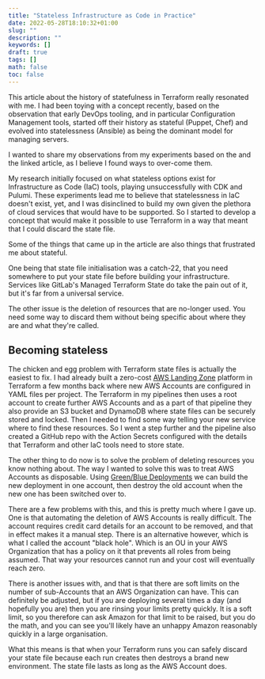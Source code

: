 ```yaml
---
title: "Stateless Infrastructure as Code in Practice"
date: 2022-05-28T18:10:32+01:00
slug: ""
description: ""
keywords: []
draft: true
tags: []
math: false
toc: false
---
```


This article about the history of statefulness in Terraform really resonated with me. I had been toying with a concept recently, based on the observation that early DevOps tooling, and in particular Configuration Management tools, started off their history as stateful (Puppet, Chef) and evolved into statelessness (Ansible) as being the dominant model for managing servers.

I wanted to share my observations from my experiments based on the and the linked article, as I believe I found ways to over-come them.

My research initially focused on what stateless options exist for Infrastructure as Code (IaC) tools, playing unsuccessfully with CDK and Pulumi. These experiments lead me to believe that statelessness in IaC doesn't exist, yet, and I was disinclined to build my own given the plethora of cloud services that would have to be supported. So I started to develop a concept that would make it possible to use Terraform in a way that meant that I could discard the state file.

Some of the things that came up in the article are also things that frustrated me about stateful.

One being that state file initialisation was a catch-22, that you need somewhere to put your state file before building your infrastructure. Services like GitLab's Managed Terraform State do take the pain out of it, but it's far from a universal service.

The other issue is the deletion of resources that are no-longer used. You need some way to discard them without being specific about where they are and what they're called.  

## Becoming stateless

The chicken and egg problem with Terraform state files is actually the easiest to fix. I had already built a zero-cost [AWS Landing Zone](https://aws.amazon.com/solutions/implementations/aws-landing-zone/) platform in Terraform a few months back where new AWS Accounts are configured in YAML files per project. The Terraform in my pipelines then uses a root account to create further AWS Accounts and as a part of that pipeline they also provide an S3 bucket and DynamoDB where state files can be securely stored and locked. Then I needed to find some way telling your new service where to find these resources. So I went a step further and the pipeline also created a GitHub repo with the Action Secrets configured with the details that Terraform and other IaC tools need to store state.

The other thing to do now is to solve the problem of deleting resources you know nothing about. The way I wanted to solve this was to treat AWS Accounts as disposable. Using [Green/Blue Deployments](https://www.redhat.com/en/topics/devops/what-is-blue-green-deployment) we can build the new deployment in one account, then destroy the old account when the new one has been switched over to.

There are a few problems with this, and this is pretty much where I gave up. One is that automating the deletion of AWS Accounts is really difficult. The account requires credit card details for an account to be removed, and that in effect makes it a manual step. There is an alternative however, which is what I called the account "black hole". Which is an OU in your AWS Organization that has a policy on it that prevents all roles from being assumed. That way your resources cannot run and your cost will eventually reach zero.

There is another issues with, and that is that there are soft limits on the number of sub-Accounts that an AWS Organization can have. This can definitely be adjusted, but if you are deploying several times a day (and hopefully you are) then you are rinsing your limits pretty quickly. It is a soft limit, so you therefore can ask Amazon for that limit to be raised, but you do the math, and you can see you'll likely have an unhappy Amazon reasonably quickly in a large organisation.

What this means is that when your Terraform runs you can safely discard your state file because each run creates then destroys a brand new environment. The state file lasts as long as the AWS Account does.
